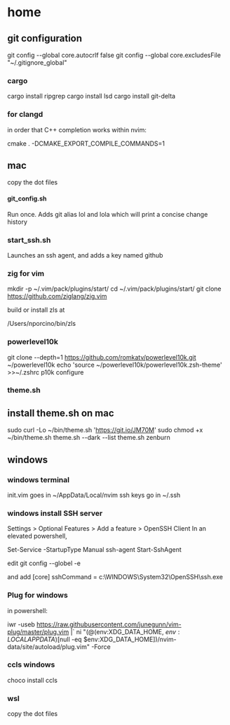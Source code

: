 # home

## git configuration

git config --global core.autocrlf false
git config --global core.excludesFile "~/.gitignore_global"

### cargo
cargo install ripgrep
cargo install lsd
cargo install git-delta

### for clangd
in order that C++ completion works within nvim:

cmake . -DCMAKE_EXPORT_COMPILE_COMMANDS=1

## mac

copy the dot files

#### git_config.sh
Run once. Adds git alias lol and lola which will print a concise change history


### start_ssh.sh
Launches an ssh agent, and adds a key named github

### zig for vim

mkdir -p ~/.vim/pack/plugins/start/
cd ~/.vim/pack/plugins/start/
git clone https://github.com/ziglang/zig.vim

build or install zls at 

/Users/nporcino/bin/zls


### powerlevel10k
git clone --depth=1 https://github.com/romkatv/powerlevel10k.git ~/powerlevel10k
echo 'source ~/powerlevel10k/powerlevel10k.zsh-theme' >>~/.zshrc
p10k configure

### theme.sh

## install theme.sh on mac

sudo curl -Lo ~/bin/theme.sh 'https://git.io/JM70M'
sudo chmod +x ~/bin/theme.sh
theme.sh --dark --list
theme.sh zenburn


## windows

### windows terminal
init.vim goes in ~/AppData/Local/nvim
ssh keys go in ~/.ssh

### windows install SSH server
Settings > Optional Features > Add a feature > OpenSSH Client
In an elevated powershell, 

Set-Service -StartupType Manual ssh-agent
Start-SshAgent

edit git config --globel -e

and add
[core]
    sshCommand = c:\WINDOWS\System32\OpenSSH\ssh.exe

### Plug for windows

in powershell:

iwr -useb https://raw.githubusercontent.com/junegunn/vim-plug/master/plug.vim |`
    ni "$(@($env:XDG_DATA_HOME, $env:LOCALAPPDATA)[$null -eq $env:XDG_DATA_HOME])/nvim-data/site/autoload/plug.vim" -Force

### ccls windows

choco install ccls

### wsl

copy the dot files



